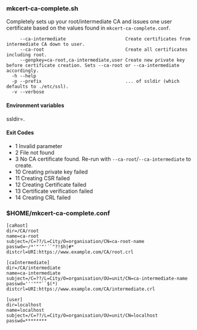 ### mkcert-ca-complete.sh

Completely sets up your root/intermediate CA and issues one user certificate based on the values found in `mkcert-ca-complete.conf`.

```
     --ca-intermediate                      Create certificates from intermediate CA down to user.
     --ca-root                              Create all certificates including root.
     --genpkey=ca-root,ca-intermediate,user Create new private key before certificate creation. Sets --ca-root or --ca-intermediate accordingly.
  -h --help
  -p --prefix                               ... of ssldir (which defaults to ./etc/ssl).
  -v --verbose
```

#### Environment variables

ssldir=.

#### Exit Codes

-  1 Invalid parameter
-  2 File not found
-  3 No CA certificate found. Re-run with `--ca-root`/`--ca-intermediate` to create.
- 10 Creating private key failed
- 11 Creating CSR failed
- 12 Creating Certificate failed
- 13 Certificate verification failed
- 14 Creating CRL failed

### $HOME/mkcert-ca-complete.conf

```
[caRoot]
dir=/CA/root
name=ca-root
subject=/C=??/L=City/O=organisation/CN=ca-root-name
passwd=~/*'"'"'´`"?!$h|#*
distcrl=URI:https://www.example.com/CA/root.crl

[caIntermediate]
dir=/CA/intermediate
name=ca-intermediate
subject=/C=??/L=City/O=organisation/OU=unit/CN=ca-intermediate-name
passwd='''"""``$(*)
distcrl=URI:https://www.example.com/CA/intermediate.crl

[user]
dir=localhost
name=localhost
subject=/C=??/L=City/O=organisation/OU=unit/CN=localhost
passwd=********
```
